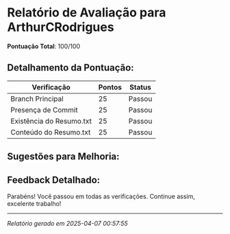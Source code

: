 
# Relatório de Avaliação para ArthurCRodrigues

**Pontuação Total**: 100/100

## Detalhamento da Pontuação:

| Verificação               | Pontos | Status |
| ------------------------- | ------ | ------ |
| Branch Principal          | 25     | Passou |
| Presença de Commit        | 25     | Passou |
| Existência do Resumo.txt  | 25     | Passou |
| Conteúdo do Resumo.txt    | 25     | Passou |


## Sugestões para Melhoria:


## Feedback Detalhado:
Parabéns! Você passou em todas as verificações. Continue assim, excelente trabalho!

---

*Relatório gerado em 2025-04-07 00:57:55*
    